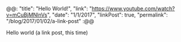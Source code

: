 @@: "title": "Hello World!", "link": "https://www.youtube.com/watch?v=mCuBjMNlnVs", "date": "1/1/2017", "linkPost": true, "permalink": "/blog/2017/01/02/a-link-post" :@@ 

Hello world (a link post, this time)
